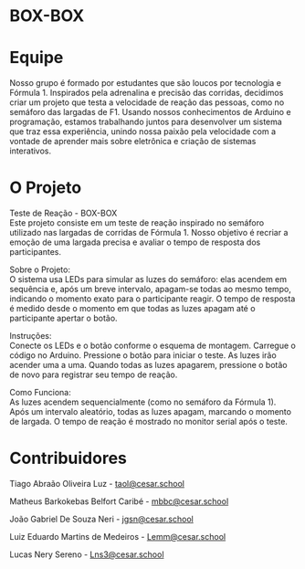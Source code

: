 # BOX-BOX

# Equipe

Nosso grupo é formado por estudantes que são loucos por tecnologia e Fórmula 1. Inspirados pela adrenalina e precisão das corridas, decidimos criar um projeto que testa a
velocidade de reação das pessoas, como no semáforo das largadas de F1. Usando nossos conhecimentos de Arduino e programação, estamos trabalhando juntos para desenvolver um
sistema que traz essa experiência, unindo nossa paixão pela velocidade com a vontade de aprender mais sobre eletrônica e criação de sistemas interativos.



# O Projeto

Teste de Reação - BOX-BOX     
Este projeto consiste em um teste de reação inspirado no semáforo utilizado nas largadas de corridas de Fórmula 1. Nosso objetivo é recriar a emoção de uma largada precisa
e avaliar o tempo de resposta dos participantes.

Sobre o Projeto:         
O sistema usa LEDs para simular as luzes do semáforo: elas acendem em sequência e, após um breve intervalo, apagam-se todas ao mesmo tempo, indicando o momento exato para o
participante reagir. O tempo de resposta é medido desde o momento em que todas as luzes apagam até o participante apertar o botão.

Instruções:          
Conecte os LEDs e o botão conforme o esquema de montagem.
Carregue o código no Arduino.
Pressione o botão para iniciar o teste.
As luzes irão acender uma a uma. Quando todas as luzes apagarem, pressione o botão de novo para registrar seu tempo de reação.

Como Funciona:             
As luzes acendem sequencialmente (como no semáforo da Fórmula 1).
Após um intervalo aleatório, todas as luzes apagam, marcando o momento de largada.
O tempo de reação é mostrado no monitor serial após o teste.

 

# Contribuidores

Tiago Abraão Oliveira Luz - taol@cesar.school

Matheus Barkokebas Belfort Caribé - mbbc@cesar.school

João Gabriel De Souza Neri - jgsn@cesar.school

Luiz Eduardo Martins de Medeiros - Lemm@cesar.school

Lucas Nery Sereno - Lns3@cesar.school
